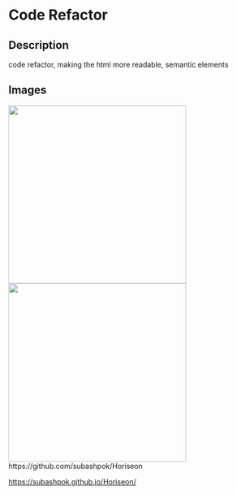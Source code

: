 # Code Refactor 
## Description
code refactor, making the html more readable, semantic elements
## Images
<img src="https://user-images.githubusercontent.com/101612928/160308189-d53d7011-72aa-4a3a-b85c-a0779dc3e27e.png" height="350" >
<img src="https://user-images.githubusercontent.com/101612928/160308261-060388f2-0327-4fc8-bc89-1549faa31c80.png" height="350" >
 https://github.com/subashpok/Horiseon
 
 https://subashpok.github.io/Horiseon/
